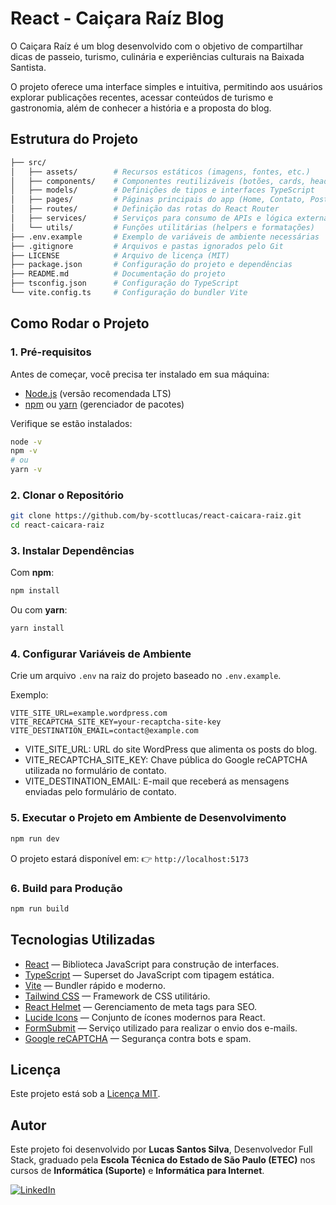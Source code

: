 # React - Caiçara Raíz Blog

O Caiçara Raíz é um blog desenvolvido com o objetivo de compartilhar dicas de passeio, turismo, culinária e experiências culturais na Baixada Santista.

O projeto oferece uma interface simples e intuitiva, permitindo aos usuários explorar publicações recentes, acessar conteúdos de turismo e gastronomia, além de conhecer a história e a proposta do blog.


## Estrutura do Projeto

```bash
├── src/
│   ├── assets/        # Recursos estáticos (imagens, fontes, etc.)
│   ├── components/    # Componentes reutilizáveis (botões, cards, headers, etc.)
│   ├── models/        # Definições de tipos e interfaces TypeScript
│   ├── pages/         # Páginas principais do app (Home, Contato, Post, etc.)
│   ├── routes/        # Definição das rotas do React Router
│   ├── services/      # Serviços para consumo de APIs e lógica externa
│   └── utils/         # Funções utilitárias (helpers e formatações)
├── .env.example       # Exemplo de variáveis de ambiente necessárias
├── .gitignore         # Arquivos e pastas ignorados pelo Git
├── LICENSE            # Arquivo de licença (MIT)
├── package.json       # Configuração do projeto e dependências
├── README.md          # Documentação do projeto
├── tsconfig.json      # Configuração do TypeScript
└── vite.config.ts     # Configuração do bundler Vite
```


## Como Rodar o Projeto

### 1. Pré-requisitos

Antes de começar, você precisa ter instalado em sua máquina:

* [Node.js](https://nodejs.org/) (versão recomendada LTS)
* [npm](https://www.npmjs.com/) ou [yarn](https://yarnpkg.com/) (gerenciador de pacotes)

Verifique se estão instalados:

```bash
node -v
npm -v
# ou
yarn -v
```


### 2. Clonar o Repositório

```bash
git clone https://github.com/by-scottlucas/react-caicara-raiz.git
cd react-caicara-raiz
```


### 3. Instalar Dependências

Com **npm**:

```bash
npm install
```

Ou com **yarn**:

```bash
yarn install
```


### 4. Configurar Variáveis de Ambiente

Crie um arquivo `.env` na raiz do projeto baseado no `.env.example`.

Exemplo:

```env
VITE_SITE_URL=example.wordpress.com
VITE_RECAPTCHA_SITE_KEY=your-recaptcha-site-key
VITE_DESTINATION_EMAIL=contact@example.com
```

- VITE_SITE_URL: URL do site WordPress que alimenta os posts do blog.
- VITE_RECAPTCHA_SITE_KEY: Chave pública do Google reCAPTCHA utilizada no formulário de contato.
- VITE_DESTINATION_EMAIL: E-mail que receberá as mensagens enviadas pelo formulário de contato.


### 5. Executar o Projeto em Ambiente de Desenvolvimento

```bash
npm run dev
```

O projeto estará disponível em:
👉 `http://localhost:5173`


### 6. Build para Produção

```bash
npm run build
```


## Tecnologias Utilizadas

* [React](https://react.dev/) — Biblioteca JavaScript para construção de interfaces.
* [TypeScript](https://www.typescriptlang.org/) — Superset do JavaScript com tipagem estática.
* [Vite](https://vitejs.dev/) — Bundler rápido e moderno.
* [Tailwind CSS](https://tailwindcss.com/) — Framework de CSS utilitário.
* [React Helmet](https://www.npmjs.com/package/react-helmet) — Gerenciamento de meta tags para SEO.
* [Lucide Icons](https://lucide.dev/) — Conjunto de ícones modernos para React.
* [FormSubmit](https://formsubmit.co/) — Serviço utilizado para realizar o envio dos e-mails.
* [Google reCAPTCHA](https://developers.google.com/recaptcha) — Segurança contra bots e spam.


## Licença

Este projeto está sob a [Licença MIT](./LICENSE).


## **Autor**

Este projeto foi desenvolvido por **Lucas Santos Silva**, Desenvolvedor Full Stack, graduado pela **Escola Técnica do Estado de São Paulo (ETEC)** nos cursos de **Informática (Suporte)** e **Informática para Internet**.

[![LinkedIn](https://img.shields.io/badge/LinkedIn-0077B5?style=for-the-badge&logo=linkedin&logoColor=white)](https://www.linkedin.com/in/bylucasss/)

